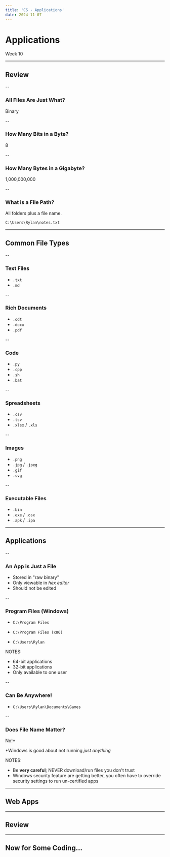 ```yaml
---
title: 'CS - Applications'
date: 2024-11-07
---
```


# Applications <!-- .element: class="r-fit-text" -->

Week 10

---

## Review

<!-- TODO -->

--

### All Files Are Just What?

Binary <!-- .element: class="fragment" -->

--

### How Many Bits in a Byte?

8 <!-- .element: class="fragment" -->

--

### How Many Bytes in a Gigabyte?

1,000,000,000 <!-- .element: class="fragment" -->

--

### What is a File Path?

All folders plus a file name. <!-- .element: class="fragment" -->

`C:\Users\Rylan\notes.txt` <!-- .element: class="fragment" -->

---

## Common File Types

--

### Text Files

- `.txt`
- `.md`

--

### Rich Documents

- `.odt`
- `.docx`
- `.pdf`

--

### Code

- `.py`
- `.cpp`
- `.sh`
- `.bat`

--

### Spreadsheets

- `.csv`
- `.tsv`
- `.xlsx` / `.xls`

--

### Images

- `.png`
- `.jpg` / `.jpeg`
- `.gif`
- `.svg`

--

### Executable Files

- `.bin`
- `.exe` / `.osx`
- `.apk` / `.ipa`

---

## Applications

<!-- TODO -->

--

### An App is Just a File

- Stored in "raw binary"
- Only viewable in _hex editor_
- Should not be edited

--

### Program Files (Windows)

- `C:\Program Files`
- `C:\Program Files (x86)` <!-- .element: class="fragment" -->

- `C:\Users\Rylan`
<!-- .element: class="fragment" -->

NOTES:
- 64-bit applications
- 32-bit applications
- Only available to one user

--

### Can Be Anywhere!

- `C:\Users\Rylan\Documents\Games`

--

### Does File Name Matter?

No!\* <!-- .element: class="fragment" -->

\*Windows is good about not running _just anything_
<!-- .element: class="fragment" -->

NOTES:
- Be **very careful**; NEVER download/run files you don't trust
- Windows security feature are getting better, you often have to override security settings to run un-certified apps

---

## Web Apps

<!-- TODO -->

---

## Review

<!-- TODO -->

---

## Now for Some Coding... <!-- .element: class="r-fit-text" -->

<!-- TODO -->

